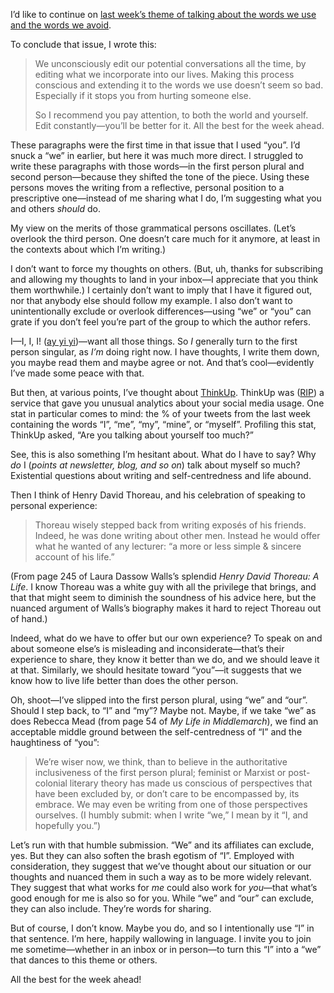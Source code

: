 I’d like to continue on [last week’s theme of talking about the words we use and the words we avoid](https://lucascherkewski.com/hit-and-miss/77-words-i-avoid/).

To conclude that issue, I wrote this:

> We unconsciously edit our potential conversations all the time, by editing what we incorporate into our lives. Making this process conscious and extending it to the words we use doesn’t seem so bad. Especially if it stops you from hurting someone else.
>
> So I recommend you pay attention, to both the world and yourself. Edit constantly—you’ll be better for it. All the best for the week ahead.

These paragraphs were the first time in that issue that I used “you”. I’d snuck a “we” in earlier, but here it was much more direct. I struggled to write these paragraphs with those words—in the first person plural and second person—because they shifted the tone of the piece. Using these persons moves the writing from a reflective, personal position to a prescriptive one—instead of me sharing what I do, I’m suggesting what you and others _should_ do.

My view on the merits of those grammatical persons oscillates. (Let’s overlook the third person. One doesn’t care much for it anymore, at least in the contexts about which I’m writing.)

I don’t want to force my thoughts on others. (But, uh, thanks for subscribing and allowing my thoughts to land in your inbox—I appreciate that you think them worthwhile.) I certainly don’t want to imply that I have it figured out, nor that anybody else should follow my example. I also don’t want to unintentionally exclude or overlook differences—using “we” or “you” can grate if you don’t feel you’re part of the group to which the author refers.

I—I, I, I! ([ay yi yi](http://mentalfloss.com/article/52790/where-did-phrase-aye-yai-yai-come))—want all those things. So _I_ generally turn to the first person singular, as _I’m_ doing right now. I have thoughts, I write them down, you maybe read them and maybe agree or not. And that’s cool—evidently I’ve made some peace with that.

But then, at various points, I’ve thought about [ThinkUp](https://web.archive.org/web/20160324133545/https://www.thinkup.com/). ThinkUp was ([RIP](https://medium.com/@anildash/the-end-of-thinkup-e600bc46cc56)) a service that gave you unusual analytics about your social media usage. One stat in particular comes to mind: the % of your tweets from the last week containing the words “I”, “me”, “my”, “mine”, or “myself”. Profiling this stat, ThinkUp asked, “Are you talking about yourself too much?”

See, this is also something I’m hesitant about. What do I have to say? Why _do_ I (_points at newsletter, blog, and so on_) talk about myself so much? Existential questions about writing and self-centredness and life abound.

Then I think of Henry David Thoreau, and his celebration of speaking to personal experience:

> Thoreau wisely stepped back from writing exposés of his friends. Indeed, he was done writing about other men. Instead he would offer what he wanted of any lecturer: “a more or less simple & sincere account of his life.”

(From page 245 of Laura Dassow Walls’s splendid _Henry David Thoreau: A Life_. I know Thoreau was a white guy with all the privilege that brings, and that that might seem to diminish the soundness of his advice here, but the nuanced argument of Walls’s biography makes it hard to reject Thoreau out of hand.)

Indeed, what do we have to offer but our own experience? To speak on and about someone else’s is misleading and inconsiderate—that’s their experience to share, they know it better than we do, and we should leave it at that. Similarly, we should hesitate toward “you”—it suggests that we know how to live life better than does the other person.

Oh, shoot—I’ve slipped into the first person plural, using “we” and “our”. Should I step back, to “I” and “my”? Maybe not. Maybe, if we take “we” as does Rebecca Mead (from page 54 of _My Life in Middlemarch_), we find an acceptable middle ground between the self-centredness of “I” and the haughtiness of “you”:

> We’re wiser now, we think, than to believe in the authoritative inclusiveness of the first person plural; feminist or Marxist or post-colonial literary theory has made us conscious of perspectives that have been excluded by, or don’t care to be encompassed by, its embrace. We may even be writing from one of those perspectives ourselves. (I humbly submit: when I write “we,” I mean by it “I, and hopefully you.”)

Let’s run with that humble submission. “We” and its affiliates can exclude, yes. But they can also soften the brash egotism of “I”. Employed with consideration, they suggest that we’ve thought about our situation or our thoughts and nuanced them in such a way as to be more widely relevant. They suggest that what works for _me_ could also work for _you_—that what’s good enough for me is also so for you. While “we” and “our” can exclude, they can also include. They’re words for sharing.

But of course, I don’t know. Maybe you do, and so I intentionally use “I” in that sentence. I’m here, happily wallowing in language. I invite you to join me sometime—whether in an inbox or in person—to turn this “I” into a “we” that dances to this theme or others.

All the best for the week ahead!